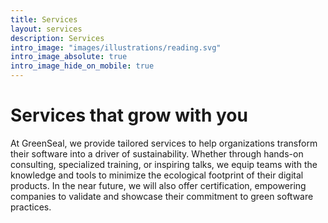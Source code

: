 ```yaml
---
title: Services
layout: services
description: Services
intro_image: "images/illustrations/reading.svg"
intro_image_absolute: true
intro_image_hide_on_mobile: true
---
```


# Services that grow with you

At GreenSeal, we provide tailored services to help organizations transform their software into a driver of sustainability. Whether through hands-on consulting, specialized training, or inspiring talks, we equip teams with the knowledge and tools to minimize the ecological footprint of their digital products. In the near future, we will also offer certification, empowering companies to validate and showcase their commitment to green software practices.

